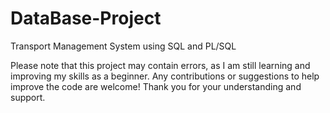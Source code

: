 # DataBase-Project
Transport Management System using SQL and PL/SQL

Please note that this project may contain errors, as I am still learning and improving my skills as a beginner. Any contributions or suggestions to help improve the code are welcome!
Thank you for your understanding and support.
